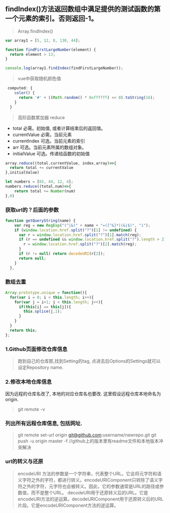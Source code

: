 ## findIndex()方法返回数组中满足提供的测试函数的第一个元素的索引。否则返回-1。
> Array.findIndex()
```javascript
var array1 = [5, 12, 8, 130, 44];

function findFirstLargeNumber(element) {
  return element > 13;
}

console.log(array1.findIndex(findFirstLargeNumber));
```

> vue中获取随机颜色值
```javascript
 computed: {
    color() {
      return '#' + ((Math.random() * 0xffffff) << 0).toString(16);
    }
  }
  ```

> 高阶函数累加器 reduce
- total	必需。初始值, 或者计算结束后的返回值。
- currentValue	必需。当前元素
- currentIndex	可选。当前元素的索引
- arr	可选。当前元素所属的数组对象。
- initialValue	可选。传递给函数的初始值

```javascript
array.reduce((total,currentValue, index,array)=>{
  return total += currentValue
},initialValue)

let numbers = [65, 44, 12, 4];
numbers.reduce((total,num)=>{
	return total += Number(num)
},0)
```

### 获取url的？后面的参数
```javascript
function getQueryString(name) {
    var reg = new RegExp("(^|&)" + name + "=([^&]*)(&|$)", "i");
    if (window.location.href.split("?")[1] != undefined) {
      var r = window.location.href.split("?")[1].match(reg);
      if (r == undefined && window.location.href.split("?").length > 2) {
        r = window.location.href.split("?")[2].match(reg);
      }
      if (r != null) return decodeURI(r[2]);
      return null;
    }
  },
```


### 数组去重
```javascript
Array.prototype.unique = function(){
  for(var i = 0; i < this.length; i++){
    for(var j = i+1; j < this.length; j++){
      if(this[i] == this[j]){
        this.splice(j,1);
      }
    }
  }
  return this;
};
```

### 1.Github页面修改仓库信息
> 跑到自己的仓库那,找到Setting的tag, 点进去后Options的Settings就可以设定Repository name.
### 2.修改本地仓库信息
因为远程的仓库名改了, 本地的对应仓库名也要改. 这里假设远程仓库本地命名为origin.
> git remote -v
### 列出所有远程仓库信息, 包括网址.
> git remote set-url origin git@github.com:username/newrepo.git
> git push -u origin master -f  //github上的版本里有readme文件和本地版本冲突解决

### url的转义与还原
> encodeURI 方法的参数是一个字符串，代表整个URL。它会将元字符和语义字符之外的字符，都进行转义。encodeURIComponent只转除了语义字符之外的字符，元字符也会被转义。因此，它的参数通常是URL的路径或参数值，而不是整个URL。
> decodeURI用于还原转义后的URL。它是encodeURI方法的逆运算。decodeURIComponent用于还原转义后的URL片段。它是encodeURIComponent方法的逆运算。
